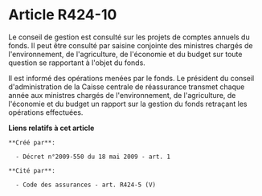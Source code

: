 # Article R424-10

Le conseil de gestion est consulté sur les projets de comptes annuels du fonds. Il peut être consulté par saisine conjointe
des ministres chargés de l'environnement, de l'agriculture, de l'économie et du budget sur toute question se rapportant à
l'objet du fonds. 

Il est informé des opérations menées par le fonds. Le président du conseil d'administration de la Caisse centrale de
réassurance transmet chaque année aux ministres chargés de l'environnement, de l'agriculture, de l'économie et du budget un
rapport sur la gestion du fonds retraçant les opérations effectuées.

**Liens relatifs à cet article**

	**Créé par**:

	  - Décret n°2009-550 du 18 mai 2009 - art. 1

	**Cité par**:

	  - Code des assurances - art. R424-5 (V)
